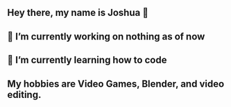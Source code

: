## Hey there, my name is Joshua 👋
## 🔭 I’m currently working on nothing as of now
## 🌱 I’m currently learning how to code
## My hobbies are Video Games, Blender, and video editing.
<!--
**joshuacakinyemi-collab/joshuacakinyemi-collab** is a ✨ _special_ ✨ repository because its `README.md` (this file) appears on your GitHub profile.

Here are some ideas to get you started:

- 🔭 I’m currently working on ...
- 🌱 I’m currently learning ...
- 👯 I’m looking to collaborate on ...
- 🤔 I’m looking for help with ...
- 💬 Ask me about ...
- 📫 How to reach me: ...
- 😄 Pronouns: ...
- ⚡ Fun fact: ...
-->
